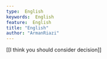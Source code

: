 ```yaml
---
type:  English
keywords:  English
feature:  English
title: "English"
author: "ArmanRiazi"
---
```

[[I think you should consider decision]]